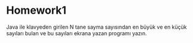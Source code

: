 # Homework1

Java ile klavyeden girilen N tane sayma sayısından en büyük ve en küçük sayıları bulan ve bu sayıları ekrana yazan programı yazın.
